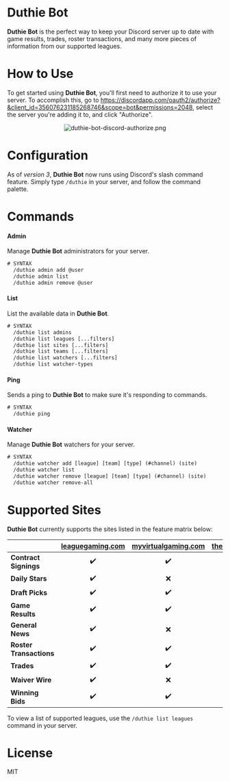 Duthie Bot
===============
**Duthie Bot** is the perfect way to keep your Discord server up to date with game results, trades, roster transactions, and many more pieces of information from our supported leagues.

How to Use
==========
To get started using **Duthie Bot**, you'll first need to authorize it to use your server. To accomplish this, go to https://discordapp.com/oauth2/authorize?&client_id=356076231185268746&scope=bot&permissions=2048, select the server you're adding it to, and click "Authorize".

<p align="center"><img alt="duthie-bot-discord-authorize.png" src="https://i.imgur.com/Tk4Tk8z.png" /></p>

Configuration
=============
As of *version 3*, **Duthie Bot** now runs using Discord's slash command feature. Simply type `/duthie` in your server, and follow the command palette.

Commands
========
#### Admin
Manage **Duthie Bot** administrators for your server.
```vb
# SYNTAX
  /duthie admin add @user
  /duthie admin list
  /duthie admin remove @user
```

#### List
List the available data in **Duthie Bot**.
```vb
# SYNTAX
  /duthie list admins
  /duthie list leagues [...filters]
  /duthie list sites [...filters]
  /duthie list teams [...filters]
  /duthie list watchers [...filters]
  /duthie list watcher-types
```

#### Ping
Sends a ping to **Duthie Bot** to make sure it's responding to commands.
```vb
# SYNTAX
  /duthie ping
```

#### Watcher
Manage **Duthie Bot** watchers for your server.
```vb
# SYNTAX
  /duthie watcher add [league] [team] [type] (#channel) (site)
  /duthie watcher list
  /duthie watcher remove [league] [team] [type] (#channel) (site)
  /duthie watcher remove-all
```

Supported Sites
===============
**Duthie Bot** currently supports the sites listed in the feature matrix below:

&nbsp;                  | **[leaguegaming.com](https://www.leaguegaming.com)** | **[myvirtualgaming.com](https://vghl.myvirtualgaming.com)** | **[thespnhl.com](https://thespnhl.com)**
------------------------|:----------------------------------------------------:|:-----------------------------------------------------------:|:----------------------------------------:
**Contract Signings**   | ✔️                                                   | ✔️                                                         | ❌                                      
**Daily Stars**         | ✔️                                                   | ❌                                                         | ❌                                      
**Draft Picks**         | ✔️                                                   | ✔️                                                         | ❌                                      
**Game Results**        | ✔️                                                   | ✔️                                                         | ✔️                                      
**General News**        | ✔️                                                   | ❌                                                         | ❌                                      
**Roster Transactions** | ✔️                                                   | ✔️                                                         | ❌                                      
**Trades**              | ✔️                                                   | ✔️                                                         | ❌                                      
**Waiver Wire**         | ✔️                                                   | ❌                                                         | ❌                                      
**Winning Bids**        | ✔️                                                   | ✔️                                                         | ❌                                      

To view a list of supported leagues, use the `/duthie list leagues` command in your server.

License
=======
MIT
